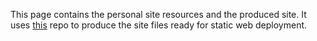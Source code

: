 This page contains the personal site resources and the produced site. It 
uses [this](https://github.com/CalebStride/personal-site-generator) repo to 
produce the site files ready for static web deployment.